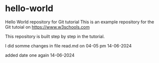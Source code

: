 # hello-world
Hello World repository for Git tutorial
This is an example repository for the Git tutoial on https://www.w3schools.com

This repository is built step by step in the tutorial. 

I did somme changes in file read.md  on 04-05 pm 14-06-2024

added date one again 14-06-2024

